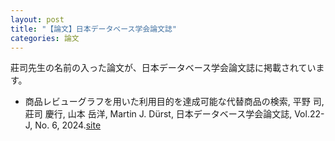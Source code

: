 ```yaml
---
layout: post
title: "【論文】日本データベース学会論文誌"
categories: 論文
---
```


莊司先生の名前の入った論文が、日本データベース学会論文誌に掲載されています。

- 商品レビューグラフを用いた利用目的を達成可能な代替商品の検索, 平野 司, 莊司 慶行, 山本 岳洋, Martin J. Dürst, 日本データベース学会論文誌, Vol.22-J, No. 6, 2024.[site](https://dbsj.org/journal/dbsj_journal_j/dbsj_journal_vol_22_06/)